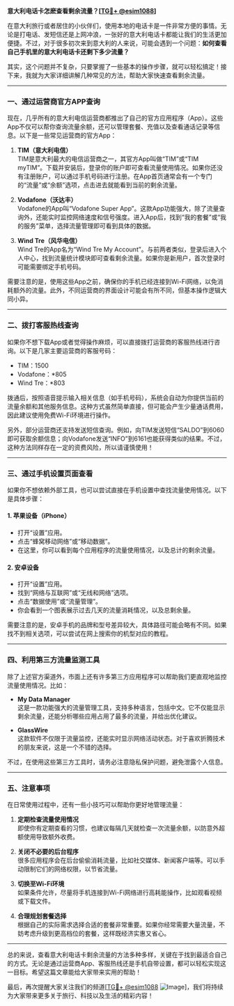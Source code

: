 **意大利电话卡怎麽查看剩余流量？[[TG💪+ @esim1088](https://t.me/s/esim1088)]**

在意大利旅行或者居住的小伙伴们，使用本地的电话卡是一件非常方便的事情。无论是打电话、发短信还是上网冲浪，一张好的意大利电话卡都能让我们的生活更加便捷。不过，对于很多初次来到意大利的人来说，可能会遇到一个问题：**如何查看自己手机里的意大利电话卡还剩下多少流量？**

其实，这个问题并不复杂，只要掌握了一些基本的操作步骤，就可以轻松搞定！接下来，我就为大家详细讲解几种常见的方法，帮助大家快速查看剩余流量。

---

### **一、通过运营商官方APP查询**
现在，几乎所有的意大利电信运营商都推出了自己的官方应用程序（App）。这些App不仅可以帮你查询流量余额，还可以管理套餐、充值以及查看通话记录等信息。以下是一些常见运营商的官方App：

1. **TIM（意大利电信）**  
   TIM是意大利最大的电信运营商之一，其官方App叫做“TIM”或“TIM myTIM”。下载并安装后，登录你的账户即可查看流量使用情况。如果你还没有注册账户，可以通过手机号码进行注册。在App首页通常会有一个专门的“流量”或“余额”选项，点击进去就能看到当前的剩余流量。

2. **Vodafone（沃达丰）**  
   Vodafone的App叫“Vodafone Super App”。这款App功能强大，除了流量查询外，还能实时监控网络速度和信号强度。进入App后，找到“我的套餐”或“我的服务”菜单，选择流量管理即可看到具体的数据。

3. **Wind Tre（风华电信）**  
   Wind Tre的App名为“Wind Tre My Account”。与前两者类似，登录后进入个人中心，找到流量统计模块即可查看剩余流量。如果你是新用户，首次登录时可能需要绑定手机号码。

需要注意的是，使用这些App之前，确保你的手机已经连接到Wi-Fi网络，以免消耗额外的流量。此外，不同运营商的界面设计可能会有所不同，但基本操作逻辑大同小异。

---

### **二、拨打客服热线查询**
如果你不想下载App或者觉得操作麻烦，可以直接拨打运营商的客服热线进行咨询。以下是几家主要运营商的客服号码：

- TIM：1500  
- Vodafone：*805  
- Wind Tre：*803  

拨通后，按照语音提示输入相关信息（如手机号码），系统会自动为你提供当前的流量余额和其他服务信息。这种方式虽然简单直接，但可能会产生少量通话费用，因此建议使用免费Wi-Fi环境进行操作。

另外，部分运营商还支持发送短信查询。例如，向TIM发送短信“SALDO”到6060即可获取余额信息；向Vodafone发送“INFO”到6161也能获得类似的结果。不过，这种方法同样存在一定的资费风险，所以请谨慎使用！

---

### **三、通过手机设置页面查看**
如果你不想依赖外部工具，也可以尝试直接在手机设置中查找流量使用情况。以下是具体步骤：

#### 1. **苹果设备（iPhone）**
- 打开“设置”应用。
- 点击“蜂窝移动网络”或“移动数据”。
- 在这里，你可以看到每个应用程序的流量使用情况，以及总计的剩余流量。

#### 2. **安卓设备**
- 打开“设置”应用。
- 找到“网络与互联网”或“无线和网络”选项。
- 点击“数据使用”或“流量管理”。
- 你会看到一个图表展示过去几天的流量消耗情况，以及总剩余量。

需要注意的是，安卓手机的品牌和型号差异较大，具体路径可能会略有不同。如果找不到相关选项，可以尝试在网上搜索你的机型对应的教程。

---

### **四、利用第三方流量监测工具**
除了上述官方渠道外，市面上还有许多第三方应用程序可以帮助我们更直观地监控流量使用情况。比如：

- **My Data Manager**  
  这是一款功能强大的流量管理工具，支持多种语言，包括中文。它不仅能显示剩余流量，还能分析哪些应用占用了最多的流量，并给出优化建议。

- **GlassWire**  
  这款软件不仅限于流量监控，还能实时显示网络活动状态。对于喜欢折腾技术的朋友来说，这是一个不错的选择。

不过，在使用这些第三方工具时，请务必注意隐私保护问题，避免泄露个人信息。

---

### **五、注意事项**
在日常使用过程中，还有一些小技巧可以帮助你更好地管理流量：

1. **定期检查流量使用情况**  
   即使你有定期查看的习惯，也建议每隔几天就检查一次流量余额，以防意外超额使用导致额外收费。

2. **关闭不必要的后台程序**  
   很多应用程序会在后台偷偷消耗流量，比如社交媒体、新闻客户端等。可以手动限制它们的网络权限，以节省流量。

3. **切换至Wi-Fi环境**  
   如果条件允许，尽量将手机连接到Wi-Fi网络进行高耗能操作，比如观看视频或下载文件。

4. **合理规划套餐选择**  
   根据自己的实际需求选择合适的套餐非常重要。如果你经常需要大量流量，不妨考虑升级到更高档位的套餐，这样既经济实惠又省心。

---

总的来说，查看意大利电话卡剩余流量的方法多种多样，关键在于找到最适合自己的方式。无论是通过运营商App、客服热线还是手机自带设置，都可以轻松实现这一目标。希望这篇文章能给大家带来实用的帮助！

最后，再次提醒大家关注我们的频道[[TG💪+ @esim1088](https://t.me/s/esim1088) ![Image](https://i.postimg.cc/4NQfJmqS/Snipaste-2025-05-13-00-14-12.png)]，我们将持续为大家带来更多关于旅行、科技以及生活的精彩内容！